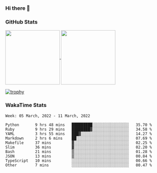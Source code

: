 ### Hi there 👋

### GitHub Stats

<a href="https://github.com/anuraghazra/github-readme-stats">
  <img align="center" height="170px" src="https://github-readme-stats.vercel.app/api/top-langs/?username=tksfjt1024&layout=compact&count_private=true&show_icons=true&show_icons=true&theme=graywhite" />
</a>
<a href="https://github.com/anuraghazra/github-readme-stats">
  <img align="center" height="170px" src="https://github-readme-stats.vercel.app/api?username=tksfjt1024&count_private=true&show_icons=true&show_icons=true&theme=graywhite" />
</a>

[![trophy](https://github-profile-trophy.vercel.app/?username=tksfjt1024)](https://github.com/ryo-ma/github-profile-trophy)

### WakaTime Stats

<!--START_SECTION:waka-->
```text
Week: 05 March, 2022 - 11 March, 2022

Python       9 hrs 48 mins   █████████░░░░░░░░░░░░░░░░   35.70 % 
Ruby         9 hrs 29 mins   ████████▓░░░░░░░░░░░░░░░░   34.58 % 
YAML         3 hrs 55 mins   ███▓░░░░░░░░░░░░░░░░░░░░░   14.27 % 
Markdown     2 hrs 6 mins    ██░░░░░░░░░░░░░░░░░░░░░░░   07.69 % 
Makefile     37 mins         ▓░░░░░░░░░░░░░░░░░░░░░░░░   02.25 % 
Slim         36 mins         ▓░░░░░░░░░░░░░░░░░░░░░░░░   02.20 % 
Bash         21 mins         ▒░░░░░░░░░░░░░░░░░░░░░░░░   01.28 % 
JSON         13 mins         ▒░░░░░░░░░░░░░░░░░░░░░░░░   00.84 % 
TypeScript   10 mins         ░░░░░░░░░░░░░░░░░░░░░░░░░   00.66 % 
Other        7 mins          ░░░░░░░░░░░░░░░░░░░░░░░░░   00.47 % 
```
<!--END_SECTION:waka-->
